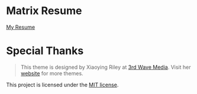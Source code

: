 # Matrix Resume
[My Resume](https://matrixzj.github.io/resume/)

# Special Thanks
> This theme is designed by Xiaoying Riley at [3rd Wave Media](http://themes.3rdwavemedia.com/). 
> Visit her [website](http://themes.3rdwavemedia.com/) for more themes.

This project is licensed under the [MIT license](LICENSE.txt).
